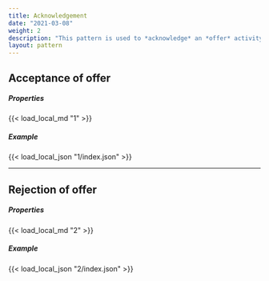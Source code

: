 ```yaml
---
title: Acknowledgement
date: "2021-03-08"
weight: 2
description: "This pattern is used to *acknowledge* an *offer* activity, indicating acceptance or otherwise."
layout: pattern
---
```


## Acceptance of offer
<div class="row">
    <div class="col">
        <h5>Properties</h5>
        {{< load_local_md "1" >}}
    </div>
    <div class="col">
        <h5>Example</h5>
        {{< load_local_json "1/index.json" >}}
    </div>
</div>

<hr/>

## Rejection of offer
<div class="row">
    <div class="col">
        <h5>Properties</h5>
        {{< load_local_md "2" >}}
    </div>
    <div class="col">
        <h5>Example</h5>
        {{< load_local_json "2/index.json" >}}
    </div>
</div>
